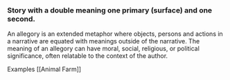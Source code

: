 ### Story with a double meaning one primary (surface) and one second. 

An allegory is an extended metaphor where objects, persons and actions in a narrative are equated with meanings outside of the narrative. The meaning of an allegory can have moral, social, religious, or political significance, often relatable to the context of the author.


Examples [[Animal Farm]]